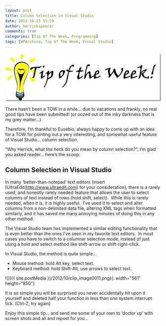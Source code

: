 ```yaml
---
layout: post
title: Column Selection in Visual Studio
date: 2012-10-23 15:59
author: herrickspencer
comments: true
categories: [Tip Of The Week, Programming]
tags: [WPArchive, Tip Of The Week, Visual Studio]
---
```

![TOW](/assets/img/postMedia/TipOfTheWeek.jpg)

There hasn’t been a TOW in a while… due to vacations and frankly, no real good tips have been submitted! (or oozed out of the inky darkness that is my grey matter…)

Therefore, I’m thankful to Eusebio, always happy to come up with an idea for a TOW for pointing out a very interesting, and somewhat useful feature of Visual Studio… column selection.

“Why Herrick, what the heck do you mean by column selection?”, I’m glad you asked reader… here’s the scoop:

## Column Selection in Visual Studio

In many ‘better-than-notepad’ text editors (insert [UltraEdit(http://www.ultraedit.com) for your consideration), there is a rarely used, and honestly rarely needed feature that allows the user to select columns of text instead of rows (hold shift, select).  While this is rarely needed, when it is, it is highly useful.  I’ve used it to select and alter columns from a non-delimited data file, altering XML tags when formatted similarly, and it has saved me many annoying minutes of doing this in any other method.

The Visual Studio team has implemented a similar editing functionality that is even better than the ones I’ve seen in my favorite text editors.  In most cases you have to switch to a columnar selection mode, instead of just using a hold and select method like shift-arrow or shift-right-click.

In Visual Studio, the method is quite simple…
- Mouse method: hold Alt key, select text.
- Keyboard method: hold Shift-Alt, use arrows to select text.

![]({{ site.postMedia }}/2012/10/clip_image0011.png){: width="561" height="850"}

It is so simple you will be surprised you never accidentally hit upon it yourself and deleted half your function in less than one system interrupt tick. (Ctrl-Z, try again)

Enjoy this simple tip… and send me some of your own to ‘doctor up’ with screen shots and all and repost for you…

